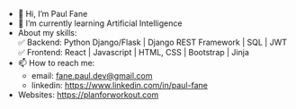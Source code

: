 - 👋 Hi, I’m Paul Fane
- 🌱 I’m currently learning Artificial Intelligence
- About my skills:  
✅️ Backend: Python Django/Flask | Django REST Framework | SQL | JWT<br>
✅️ Frontend: React | Javascript | HTML, CSS | Bootstrap | Jinja
- 📫 How to reach me:
  - email: fane.paul.dev@gmail.com
  - linkedin: https://www.linkedin.com/in/paul-fane
- Websites: https://planforworkout.com

<!---
paulgheee/paulgheee is a ✨ special ✨ repository because its `README.md` (this file) appears on your GitHub profile.
You can click the Preview link to take a look at your changes.
--->
